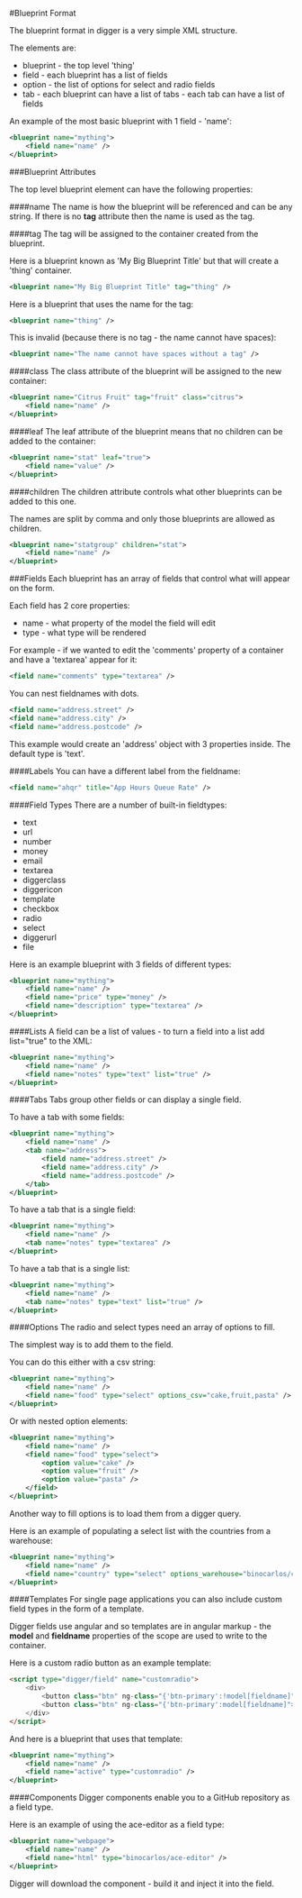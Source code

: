 #Blueprint Format

The blueprint format in digger is a very simple XML structure.

The elements are:

 * blueprint - the top level 'thing'
 * field - each blueprint has a list of fields
 * option - the list of options for select and radio fields
 * tab - each blueprint can have a list of tabs - each tab can have a list of fields


An example of the most basic blueprint with 1 field - 'name':

```xml
<blueprint name="mything">
	<field name="name" />
</blueprint>
```

###Blueprint Attributes

The top level blueprint element can have the following properties:

####name
The name is how the blueprint will be referenced and can be any string.  If there is no **tag** attribute then the name is used as the tag.

####tag
The tag will be assigned to the container created from the blueprint.

Here is a blueprint known as 'My Big Blueprint Title' but that will create a 'thing' container.

```xml
<blueprint name="My Big Blueprint Title" tag="thing" />
```

Here is a blueprint that uses the name for the tag:

```xml
<blueprint name="thing" />
```

This is invalid (because there is no tag - the name cannot have spaces):

```xml
<blueprint name="The name cannot have spaces without a tag" />
```

####class
The class attribute of the blueprint will be assigned to the new container:

```xml
<blueprint name="Citrus Fruit" tag="fruit" class="citrus">
	<field name="name" />
</blueprint>
```

####leaf
The leaf attribute of the blueprint means that no children can be added to the container:

```xml
<blueprint name="stat" leaf="true">
	<field name="value" />
</blueprint>
```

####children
The children attribute controls what other blueprints can be added to this one.

The names are split by comma and only those blueprints are allowed as children.

```xml
<blueprint name="statgroup" children="stat">
	<field name="name" />
</blueprint>
```

###Fields
Each blueprint has an array of fields that control what will appear on the form.

Each field has 2 core properties:

 * name - what property of the model the field will edit
 * type - what type will be rendered

For example - if we wanted to edit the 'comments' property of a container and have a 'textarea' appear for it:

```xml
<field name="comments" type="textarea" />
```

You can nest fieldnames with dots.

```xml
<field name="address.street" />
<field name="address.city" />
<field name="address.postcode" />
```

This example would create an 'address' object with 3 properties inside.  The default type is 'text'.

####Labels
You can have a different label from the fieldname:

```xml
<field name="ahqr" title="App Hours Queue Rate" />
```

####Field Types
There are a number of built-in fieldtypes:

 * text
 * url
 * number
 * money
 * email
 * textarea
 * diggerclass
 * diggericon
 * template
 * checkbox
 * radio
 * select
 * diggerurl
 * file

Here is an example blueprint with 3 fields of different types:

```xml
<blueprint name="mything">
	<field name="name" />
	<field name="price" type="money" />
	<field name="description" type="textarea" />
</blueprint>
```

####Lists
A field can be a list of values - to turn a field into a list add list="true" to the XML:

```xml
<blueprint name="mything">
	<field name="name" />
	<field name="notes" type="text" list="true" />
</blueprint>
```

####Tabs
Tabs group other fields or can display a single field.

To have a tab with some fields:

```xml
<blueprint name="mything">
	<field name="name" />
	<tab name="address">
		<field name="address.street" />
		<field name="address.city" />
		<field name="address.postcode" />
	</tab>
</blueprint>
```

To have a tab that is a single field:

```xml
<blueprint name="mything">
	<field name="name" />
	<tab name="notes" type="textarea" />
</blueprint>
```

To have a tab that is a single list:

```xml
<blueprint name="mything">
	<field name="name" />
	<tab name="notes" type="text" list="true" />
</blueprint>
```

####Options
The radio and select types need an array of options to fill.

The simplest way is to add them to the field.

You can do this either with a csv string:

```xml
<blueprint name="mything">
	<field name="name" />
	<field name="food" type="select" options_csv="cake,fruit,pasta" />
</blueprint>
```

Or with nested option elements:

```xml
<blueprint name="mything">
	<field name="name" />
	<field name="food" type="select">
		<option value="cake" />
		<option value="fruit" />
		<option value="pasta" />
	</field>
</blueprint>
```

Another way to fill options is to load them from a digger query.

Here is an example of populating a select list with the countries from a warehouse:

```xml
<blueprint name="mything">
	<field name="name" />
	<field name="country" type="select" options_warehouse="binocarlos/countries" options_selector="country:sort(name)" />
</blueprint>
```

####Templates
For single page applications you can also include custom field types in the form of a template.

Digger fields use angular and so templates are in angular markup - the **model** and **fieldname** properties of the scope are used to write to the container.

Here is a custom radio button as an example template:

```html
<script type="digger/field" name="customradio">
	<div>
		<button class="btn" ng-class="{'btn-primary':!model[fieldname]">No</button>
		<button class="btn" ng-class="{'btn-primary':model[fieldname]">Yes</button>
	</div>
</script>
```

And here is a blueprint that uses that template:

```xml
<blueprint name="mything">
	<field name="name" />
	<field name="active" type="customradio" />
</blueprint>
```

####Components
Digger components enable you to a GitHub repository as a field type.

Here is an example of using the ace-editor as a field type:

```xml
<blueprint name="webpage">
	<field name="name" />
	<field name="html" type="binocarlos/ace-editor" />
</blueprint>
```

Digger will download the component - build it and inject it into the field.
